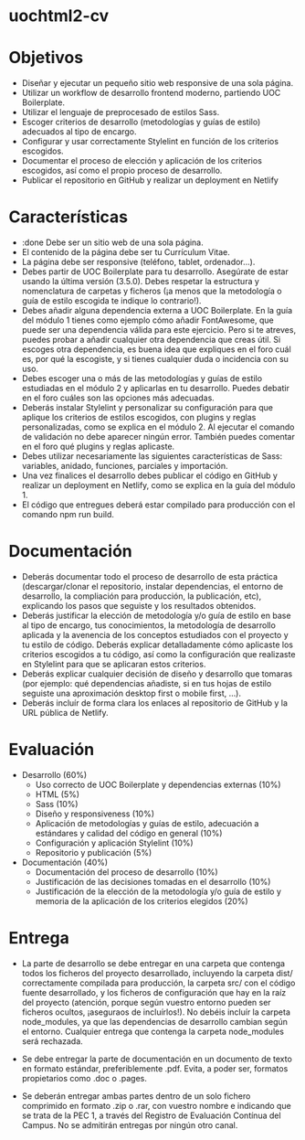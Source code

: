 # uochtml2-cv

# Objetivos

- Diseñar y ejecutar un pequeño sitio web responsive de una sola página.
- Utilizar un workflow de desarrollo frontend moderno, partiendo UOC Boilerplate.
- Utilizar el lenguaje de preprocesado de estilos Sass.
- Escoger criterios de desarrollo (metodologías y guías de estilo) adecuados al tipo de encargo.
- Configurar y usar correctamente Stylelint en función de los criterios escogidos.
- Documentar el proceso de elección y aplicación de los criterios escogidos, así como el propio proceso de desarrollo.
- Publicar el repositorio en GitHub y realizar un deployment en Netlify

# Características

- :done Debe ser un sitio web de una sola página. 
- El contenido de la página debe ser tu Currículum Vitae. 
- La página debe ser responsive (teléfono, tablet, ordenador…).
- Debes partir de UOC Boilerplate para tu desarrollo. Asegúrate de estar usando la última versión (3.5.0). Debes respetar la estructura y nomenclatura de carpetas y ficheros (¡a menos que la metodología o guía de estilo escogida te indique lo contrario!). 
- Debes añadir alguna dependencia externa a UOC Boilerplate. En la guía del módulo 1 tienes como ejemplo cómo añadir FontAwesome, que puede ser una dependencia válida para este ejercicio. Pero si te atreves, puedes probar a añadir cualquier otra dependencia que creas útil. Si escoges otra dependencia, es buena idea que expliques en el foro cuál es, por qué la escogiste, y si tienes cualquier duda o incidencia con su uso.
- Debes escoger una o más de las metodologías y guías de estilo estudiadas en el módulo 2 y aplicarlas en tu desarrollo. Puedes debatir en el foro cuáles son las opciones más adecuadas.
- Deberás instalar Stylelint y personalizar su configuración para que aplique los criterios de estilos escogidos, con plugins y reglas personalizadas, como se explica en el módulo 2. Al ejecutar el comando de validación no debe aparecer ningún error. También puedes comentar en el foro qué plugins y reglas aplicaste.
- Debes utilizar necesariamente las siguientes características de Sass: variables, anidado, funciones, parciales y importación.
- Una vez finalices el desarrollo debes publicar el código en GitHub y realizar un deployment en Netlify, como se explica en la guía del módulo 1.
- El código que entregues deberá estar compilado para producción con el comando npm run build.

# Documentación
- Deberás documentar todo el proceso de desarrollo de esta práctica (descargar/clonar el repositorio, instalar dependencias, el entorno de desarrollo, la compliación para producción, la publicación, etc), explicando los pasos que seguiste y los resultados obtenidos.
- Deberás justificar la elección de metodología y/o guía de estilo en base al tipo de encargo, tus conocimientos, la metodología de desarrollo aplicada y la avenencia de los conceptos estudiados con el proyecto y tu estilo de código. Deberás explicar detalladamente cómo aplicaste los criterios escogidos a tu código, así como la configuración que realizaste en Stylelint para que se aplicaran estos criterios.
- Deberás explicar cualquier decisión de diseño y desarrollo que tomaras (por ejemplo: qué dependencias añadiste, si en tus hojas de estilo seguiste una aproximación desktop first o mobile first, …).
- Deberás incluír de forma clara los enlaces al repositorio de GitHub y la URL pública de Netlify.

# Evaluación
- Desarrollo (60%)
    - Uso correcto de UOC Boilerplate y dependencias externas (10%)
    - HTML (5%)
    - Sass (10%)
    - Diseño y responsiveness (10%)
    - Aplicación de metodologías y guías de estilo, adecuación a estándares y calidad del código en general (10%)
    - Configuración y aplicación Stylelint (10%)
    - Repositorio y publicación (5%)
- Documentación (40%)
    - Documentación del proceso de desarrollo (10%)
    - Justificación de las decisiones tomadas en el desarrollo (10%)
    - Justificación de la elección de la metodología y/o guía de estilo y memoria de la aplicación de los criterios elegidos (20%)

# Entrega
- La parte de desarrollo se debe entregar en una carpeta que contenga todos los ficheros del proyecto desarrollado, incluyendo la carpeta dist/ correctamente compilada para producción, la carpeta src/ con el código fuente desarrollado, y los ficheros de configuración que hay en la raíz del proyecto (atención, porque según vuestro entorno pueden ser ficheros ocultos, ¡aseguraos de incluírlos!). No debéis incluír la carpeta node_modules, ya que las dependencias de desarrollo cambian según el entorno. Cualquier entrega que contenga la carpeta node_modules será rechazada.

- Se debe entregar la parte de documentación en un documento de texto en formato estándar, preferiblemente .pdf. Evita, a poder ser, formatos propietarios como .doc o .pages.

- Se deberán entregar ambas partes dentro de un solo fichero comprimido en formato .zip o .rar, con vuestro nombre e indicando que se trata de la PEC 1, a través del Registro de Evaluación Contínua del Campus. No se admitirán entregas por ningún otro canal.